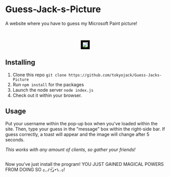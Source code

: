 # Guess-Jack-s-Picture
A website where you have to guess my Microsoft Paint picture! 

<br/>

<p align="center">
  <img src="https://imgur.com/a/qznE7" style="border: 6px solid black;"/>
</p>

## Installing

1. Clone this repo ```git clone https://github.com/tokyojack/Guess-Jacks-Picture```
2. Run ```npm install``` for the packages
3. Launch the node server ```node index.js```
4. Check out it within your browser.

## Usage

Put your username within the pop-up box when you've loaded within the site. Then, type your guess in the "message" box within the right-side bar. If guess correctly, a toast will appear and the image will change after 5 seconds. 

*This works with any amount of clients, so gather your friends!*

##

Now you've just install the program! YOU JUST GAINED MAGICAL POWERS FROM DOING SO ```ლ,ᔑ•ﺪ͟͠•ᔐ.ლ```!
